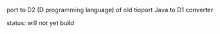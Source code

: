 
port to D2 (D programming language) of old tioport Java to D1 converter

status: will not yet build

